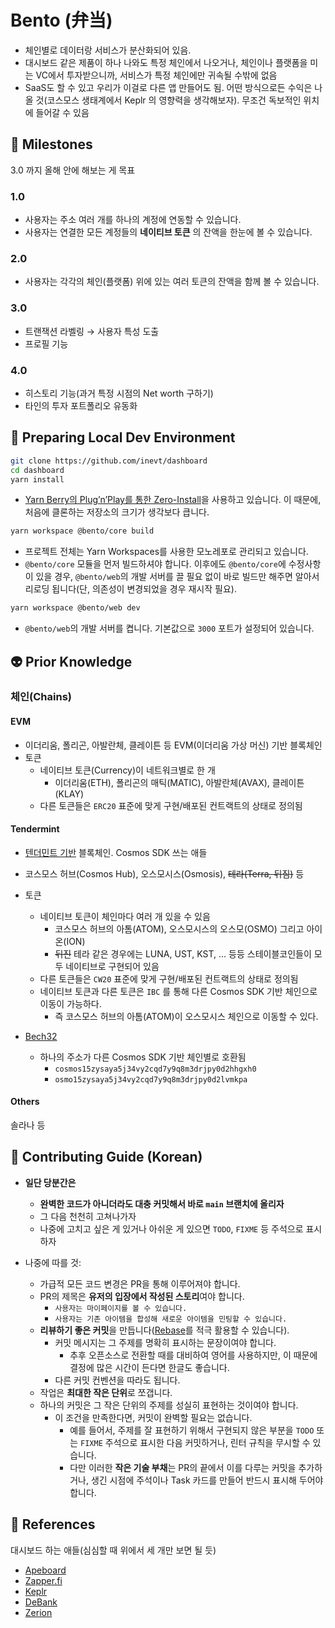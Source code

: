 # Bento (弁当)

- 체인별로 데이터랑 서비스가 분산화되어 있음.
- 대시보드 같은 제품이 하나 나와도 특정 체인에서 나오거나, 체인이나 플랫폼을 미는 VC에서 투자받으니까, 서비스가 특정 체인에만 귀속될 수밖에 없음
- SaaS도 할 수 있고 우리가 이걸로 다른 앱 만들어도 됨. 어떤 방식으로든 수익은 나올 것(코스모스 생태계에서 Keplr 의 영향력을 생각해보자). 무조건 독보적인 위치에 들어갈 수 있음

## 🚀 Milestones

3.0 까지 올해 안에 해보는 게 목표

### 1.0

- 사용자는 주소 여러 개를 하나의 계정에 연동할 수 있습니다.
- 사용자는 연결한 모든 계정들의 **네이티브 토큰** 의 잔액을 한눈에 볼 수 있습니다.

### 2.0

- 사용자는 각각의 체인(플랫폼) 위에 있는 여러 토큰의 잔액을 함께 볼 수 있습니다.

### 3.0

- 트랜잭션 라벨링 → 사용자 특성 도출
- 프로필 기능

### 4.0

- 히스토리 기능(과거 특정 시점의 Net worth 구하기)
- 타인의 투자 포트폴리오 유동화

## 🚀 Preparing Local Dev Environment

```bash
git clone https://github.com/inevt/dashboard
cd dashboard
yarn install
```

- [Yarn Berry의 Plug’n’Play를 통한 Zero-Install](https://toss.tech/article/node-modules-and-yarn-berry)을 사용하고 있습니다. 이 때문에, 처음에 클론하는 저장소의 크기가 생각보다 큽니다.

```bash
yarn workspace @bento/core build
```

- 프로젝트 전체는 Yarn Workspaces를 사용한 모노레포로 관리되고 있습니다.
- `@bento/core` 모듈을 먼저 빌드하셔야 합니다. 이후에도 `@bento/core`에 수정사항이 있을 경우, `@bento/web`의 개발 서버를 끌 필요 없이 바로 빌드만 해주면 알아서 리로딩 됩니다(단, 의존성이 변경되었을 경우 재시작 필요).

```bash
yarn workspace @bento/web dev
```

- `@bento/web`의 개발 서버를 켭니다. 기본값으로 `3000` 포트가 설정되어 있습니다.

## 👽 Prior Knowledge

### 체인(Chains)

#### EVM

- 이더리움, 폴리곤, 아발란체, 클레이튼 등 EVM(이더리움 가상 머신) 기반 블록체인
- 토큰
  - 네이티브 토큰(Currency)이 네트워크별로 한 개
    - 이더리움(ETH), 폴리곤의 매틱(MATIC), 아발란체(AVAX), 클레이튼(KLAY)
  - 다른 토큰들은 `ERC20` 표준에 맞게 구현/배포된 컨트랙트의 상태로 정의됨

#### Tendermint

- [텐더민트 기반](https://academy.binance.com/ko/articles/tendermint-explained) 블록체인. Cosmos SDK 쓰는 애들
- 코스모스 허브(Cosmos Hub), 오스모시스(Osmosis), ~~테라(Terra, 뒤짐)~~ 등

- 토큰

  - 네이티브 토큰이 체인마다 여러 개 있을 수 있음
    - 코스모스 허브의 아톰(ATOM), 오스모시스의 오스모(OSMO) 그리고 아이온(ION)
    - ~~뒤진~~ 테라 같은 경우에는 LUNA, UST, KST, ... 등등 스테이블코인들이 모두 네이티브로 구현되어 있음
  - 다른 토큰들은 `CW20` 표준에 맞게 구현/배포된 컨트랙트의 상태로 정의됨
  - 네이티브 토큰과 다른 토큰은 `IBC` 를 통해 다른 Cosmos SDK 기반 체인으로 이동이 가능하다.
    - 즉 코스모스 허브의 아톰(ATOM)이 오스모시스 체인으로 이동할 수 있다.

- [Bech32](https://docs.cosmos.network/master/spec/addresses/bech32.html)
  - 하나의 주소가 다른 Cosmos SDK 기반 체인별로 호환됨
    - `cosmos15zysaya5j34vy2cqd7y9q8m3drjpy0d2hhgxh0`
    - `osmo15zysaya5j34vy2cqd7y9q8m3drjpy0d2lvmkpa`

#### Others

솔라나 등

## 🔨 Contributing Guide (Korean)

- **일단 당분간은**

  - **완벽한 코드가 아니더라도 대충 커밋해서 바로 `main` 브랜치에 올리자**
  - 그 다음 천천히 고쳐나가자
  - 나중에 고치고 싶은 게 있거나 아쉬운 게 있으면 `TODO`, `FIXME` 등 주석으로 표시하자

- 나중에 따를 것:
  - 가급적 모든 코드 변경은 PR을 통해 이루어져야 합니다.
  - PR의 제목은 **유저의 입장에서 작성된 스토리**여야 합니다.
    - `사용자는 마이페이지를 볼 수 있습니다.`
    - `사용자는 기존 아이템을 합성해 새로운 아이템을 민팅할 수 있습니다.`
  - **리뷰하기 좋은 커밋**을 만듭니다([Rebase](https://enghqii.tistory.com/54)를 적극 활용할 수 있습니다).
    - 커밋 메시지는 그 주제를 명확히 표시하는 문장이여야 합니다.
      - 추후 오픈소스로 전환할 때를 대비하여 영어를 사용하지만, 이 때문에 결정에 많은 시간이 든다면 한글도 좋습니다.
    - 다른 커밋 컨벤션을 따라도 됩니다.
  - 작업은 **최대한 작은 단위**로 쪼갭니다.
  - 하나의 커밋은 그 작은 단위의 주제를 성실히 표현하는 것이여야 합니다.
    - 이 조건을 만족한다면, 커밋이 완벽할 필요는 없습니다.
      - 예를 들어서, 주제를 잘 표현하기 위해서 구현되지 않은 부분을 `TODO` 또는 `FIXME` 주석으로 표시한 다음 커밋하거나, 린터 규칙을 무시할 수 있습니다.
      - 다만 이러한 **작은 기술 부채**는 PR의 끝에서 이를 다루는 커밋을 추가하거나, 생긴 시점에 주석이나 Task 카드를 만들어 반드시 표시해 두어야 합니다.

## 📒 References

대시보드 하는 애들(심심할 때 위에서 세 개만 보면 될 듯)

- [Apeboard](https://apeboard.finance/)
- [Zapper.fi](https://zapper.fi/)
- [Keplr](https://www.keplr.app/)
- [DeBank](https://debank.com/)
- [Zerion](https://zerion.io/)
